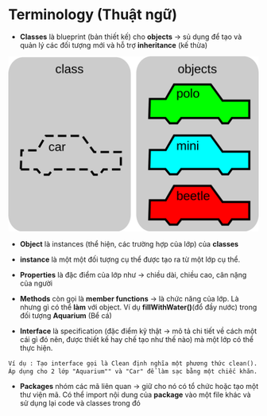 # Terminology (Thuật ngữ)

* **Classes** là blueprint (bản thiết kế) cho **objects** -> sủ dụng để tạo và quản lý các đối tượng mới và hỗ trợ **inheritance** (kế thừa)

![class-and-object](https://github.com/KLD-VN/Learn-Kotlin/blob/main/3_object_oriented_programming/Gallery/1/class_and_object.png)

* **Object** là instances (thể hiện, các trường hợp của lớp) của **classes**

* **instance** là một một đối tượng cụ thể được tạo ra từ một lớp cụ thể.

* **Properties** là đặc điểm của lớp như -> chiều dài, chiều cao, cân nặng của người

* **Methods** còn gọi là  **member functions** -> là chức năng của lớp. Là nhưng gì có thể **làm** với object. Ví dụ **fillWithWater()**(đổ đầy nước) trong đối tượng **Aquarium** (Bể cá)

* **Interface** là specification (đặc điểm kỹ thật -> mô tả chi tiết về cách một cái gì đó nên, được thiết kế hay chế tạo như thế nào) mà một lớp có thể thực hiện.

```
Ví dụ : Tạo interface gọi là Clean định nghĩa một phương thức clean(). Áp dụng cho 2 lớp "Aquarium"" và "Car" để làm sạc bằng một chiếc khăn.
```

* **Packages** nhóm các mã liên quan -> giữ cho nó có tổ chức hoặc tạo một thư viện mã. Có thể import nội dung của **package** vào một file khác và sử dụng lại code và classes trong đó
